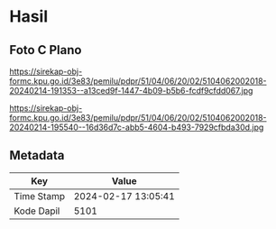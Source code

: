 # Hasil

## Foto C Plano

https://sirekap-obj-formc.kpu.go.id/3e83/pemilu/pdpr/51/04/06/20/02/5104062002018-20240214-191353--a13ced9f-1447-4b09-b5b6-fcdf9cfdd067.jpg

https://sirekap-obj-formc.kpu.go.id/3e83/pemilu/pdpr/51/04/06/20/02/5104062002018-20240214-195540--16d36d7c-abb5-4604-b493-7929cfbda30d.jpg


## Metadata

| Key        | Value               |
| ---------- | ------------------- |
| Time Stamp | 2024-02-17 13:05:41 |
| Kode Dapil | 5101                |



